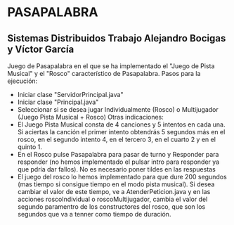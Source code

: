 # PASAPALABRA
## Sistemas Distribuidos Trabajo Alejandro Bocigas y Víctor García
Juego de Pasapalabra en el que se ha implementado el "Juego de Pista Musical" y el "Rosco" característico de Pasapalabra. Pasos para la ejecución:
- Iniciar clase "ServidorPrincipal.java"
- Iniciar clase "Principal.java"
- Seleccionar si se desea jugar Individualmente (Rosco) o Multijugador (Juego Pista Musical + Rosco)
Otras indicaciones:
- El Juego Pista Musical consta de 4 canciones y 5 intentos en cada una. Si aciertas la canción el primer intento obtendrás 5 segundos más en el rosco, en el segundo intento 4, en el tercero 3, en el cuarto 2 y en el quinto 1.
- En el Rosco pulse Pasapalabra para pasar de turno y Responder para responder (no hemos implementado el pulsar intro para responder ya que pdría dar fallos). No es necesario poner tildes en las respuestas 
- El juego del rosco lo hemos implementado para que dure 200 segundos (mas tiempo si consigue tiempo en el modo pista musical). Si desea cambiar el valor de este tiempo, ve a AtenderPeticion.java y en las acciones roscoIndividual o roscoMultijugador, cambia el valor del segundo paramentro de los constructores del rosco, que son los segundos que va a tenner como tiempo de duración.
